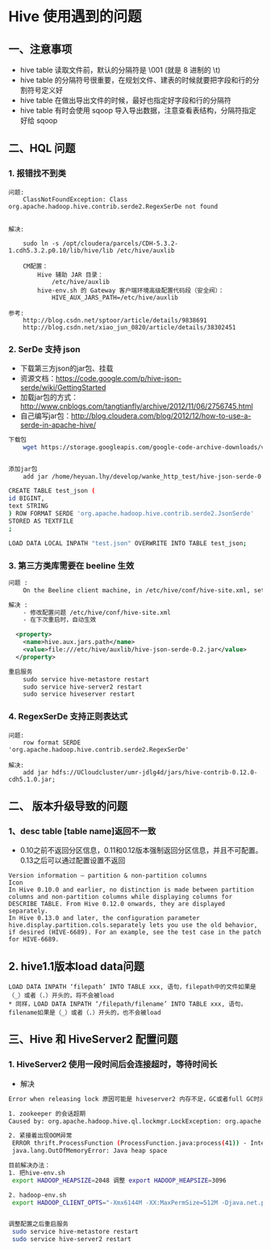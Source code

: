 # Hive 使用遇到的问题

## 一、注意事项

- hive table 读取文件前，默认的分隔符是 \001 (就是 8 进制的 \t)
- hive table 的分隔符号很重要，在规划文件、建表的时候就要把字段和行的分割符号定义好
- hive table 在做出导出文件的时候，最好也指定好字段和行的分隔符
- hive table 有时会使用 sqoop 导入导出数据，注意查看表结构，分隔符指定好给 sqoop

## 二、HQL 问题

### 1. 报错找不到类

```
问题:
	ClassNotFoundException: Class org.apache.hadoop.hive.contrib.serde2.RegexSerDe not found


解决:

	sudo ln -s /opt/cloudera/parcels/CDH-5.3.2-1.cdh5.3.2.p0.10/lib/hive/lib /etc/hive/auxlib

	CM配置：
		Hive 辅助 JAR 目录：
			/etc/hive/auxlib
		hive-env.sh 的 Gateway 客户端环境高级配置代码段（安全阀）：
			HIVE_AUX_JARS_PATH=/etc/hive/auxlib

参考:
	http://blog.csdn.net/sptoor/article/details/9838691
	http://blog.csdn.net/xiao_jun_0820/article/details/38302451
```


### 2. SerDe 支持 json

- 下载第三方json的jar包、挂载
- 资源文档：https://code.google.com/p/hive-json-serde/wiki/GettingStarted
-  加载jar包的方式：http://www.cnblogs.com/tangtianfly/archive/2012/11/06/2756745.html
- 自己编写jar包：http://blog.cloudera.com/blog/2012/12/how-to-use-a-serde-in-apache-hive/

``` sh
下载包
	wget https://storage.googleapis.com/google-code-archive-downloads/v2/code.google.com/hive-json-serde/hive-json-serde-0.2.jar


添加jar包
	add jar /home/heyuan.lhy/develop/wanke_http_test/hive-json-serde-0.2.jar;

CREATE TABLE test_json (
id BIGINT,
text STRING
) ROW FORMAT SERDE 'org.apache.hadoop.hive.contrib.serde2.JsonSerde'
STORED AS TEXTFILE
;

LOAD DATA LOCAL INPATH "test.json" OVERWRITE INTO TABLE test_json;
```


### 3. 第三方类库需要在 beeline 生效

``` xml
问题 :
 	On the Beeline client machine, in /etc/hive/conf/hive-site.xml, set the hive.aux.jars.path property to a comma-separated list of the fully-qualified paths to the JAR file and any dependent libraries.

解决 :
	- 修改配置问题 /etc/hive/conf/hive-site.xml
	- 在下次重启时，自动生效

  <property>
    <name>hive.aux.jars.path</name>
    <value>file:///etc/hive/auxlib/hive-json-serde-0.2.jar</value>
  </property>

重启服务
	sudo service hive-metastore restart
	sudo service hive-server2 restart
	sudo service hiveserver restart
```

### 4. RegexSerDe 支持正则表达式

```
问题:
	row format SERDE 'org.apache.hadoop.hive.contrib.serde2.RegexSerDe'

解决:
	add jar hdfs://UCloudcluster/umr-jdlg4d/jars/hive-contrib-0.12.0-cdh5.1.0.jar;
```


## 二、 版本升级导致的问题

### 1、desc table [table name]返回不一致

- 0.10之前不返回分区信息，0.11和0.12版本强制返回分区信息，并且不可配置。0.13之后可以通过配置设置不返回

```
Version information — partition & non-partition columns
Icon
In Hive 0.10.0 and earlier, no distinction is made between partition columns and non-partition columns while displaying columns for DESCRIBE TABLE. From Hive 0.12.0 onwards, they are displayed separately.
In Hive 0.13.0 and later, the configuration parameter hive.display.partition.cols.separately lets you use the old behavior, if desired (HIVE-6689). For an example, see the test case in the patch for HIVE-6689.
```

## 2. hive1.1版本load data问题

```
LOAD DATA INPATH ‘filepath’ INTO TABLE xxx, 语句，filepath中的文件如果是（_）或者（.）开头的，将不会被load
* 同样，LOAD DATA INPATH ‘/filepath/filename’ INTO TABLE xxx, 语句，filename如果是（_）或者（.）开头的，也不会被load
```


## 三、Hive 和 HiveServer2 配置问题

### 1. HiveServer2 使用一段时间后会连接超时，等待时间长

- 解决

``` sh
Error when releasing lock 原因可能是 hiveserver2 内存不足，GC或者full GC时间过长

1. zookeeper 的会话超期
Caused by: org.apache.hadoop.hive.ql.lockmgr.LockException: org.apache.zookeeper.KeeperException$SessionExpiredException: KeeperErrorCode = Session expired for /hive_zookeeper_namespace/default/LOCK-SHARED-0000000000

2. 紧接着出现OOM异常
 ERROR thrift.ProcessFunction (ProcessFunction.java:process(41)) - Internal error processing ExecuteStatement
 java.lang.OutOfMemoryError: Java heap space

目前解决办法：
1. 把hive-env.sh
 export HADOOP_HEAPSIZE=2048 调整 export HADOOP_HEAPSIZE=3096

2. hadoop-env.sh
 export HADOOP_CLIENT_OPTS="-Xmx6144M -XX:MaxPermSize=512M -Djava.net.preferIPv4Stack=true $HADOOP_CLIENT_OPTS"


调整配置之后重启服务
 sudo service hive-metastore restart
 sudo service hive-server2 restart

```

